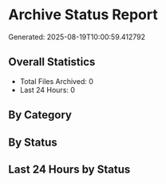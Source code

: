 # Archive Status Report
Generated: 2025-08-19T10:00:59.412792

## Overall Statistics
- Total Files Archived: 0
- Last 24 Hours: 0

## By Category

## By Status

## Last 24 Hours by Status
